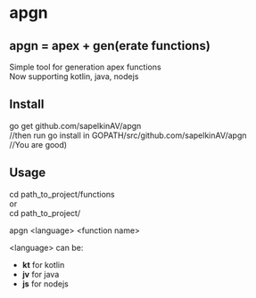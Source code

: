 # apgn
## apgn = apex + gen(erate functions)
Simple tool for generation apex functions  
Now supporting kotlin, java, nodejs
## Install
go get github.com/sapelkinAV/apgn  
//then run go install in GOPATH/src/github.com/sapelkinAV/apgn  
//You are good)  
## Usage  
cd path_to_project/functions   
or   
cd path_to_project/  
  
apgn \<language> \<function name>    

 \<language> can be:
 * __kt__ for kotlin
 * __jv__ for java
 * __js__ for nodejs
